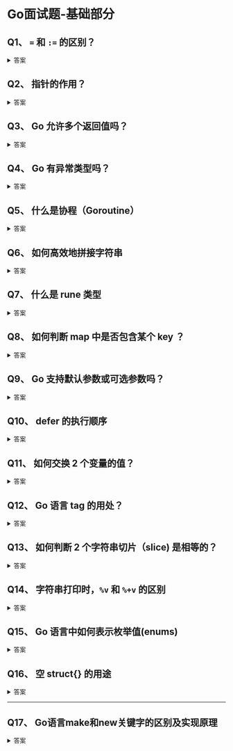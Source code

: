 # Go面试题-基础部分

## Q1、 `=` 和 `:=` 的区别？

<details>
<summary>答案</summary>
<div>
`:=` 声明+赋值
`=` 仅赋值
```go
var foo int
foo = 10
// 等价于
foo := 10
```
</div>
</details>

## Q2、 指针的作用？

<details>
<summary>答案</summary>
<div>

指针用来保存变量的地址。

例如

```go
var x =  5
var p *int = &x
fmt.Printf("x = %d",  *p) // x 可以用 *p 访问
```

- `*` 运算符，也称为解引用运算符，用于访问地址中的值。
- `＆`运算符，也称为地址运算符，用于返回变量的地址。


</div>
</details>

## Q3、 Go 允许多个返回值吗？

<details>
<summary>答案</summary>
<div>

允许

```go
func swap(x, y string) (string, string) {
   return y, x
}

func main() {
   a, b := swap("A", "B")
   fmt.Println(a, b) // B A
}
```


</div>
</details>

## Q4、 Go 有异常类型吗？

<details>
<summary>答案</summary>
<div>

Go 没有异常类型，只有错误类型（Error），通常使用返回值来表示异常状态。

```go
f, err := os.Open("test.txt")
if err != nil {
    log.Fatal(err)
}
```


</div>
</details>

## Q5、 什么是协程（Goroutine）

<details>
<summary>答案</summary>
<div>

Goroutine 是与其他函数或方法同时运行的函数或方法。 Goroutines 可以被认为是轻量级的线程。 与线程相比，创建 Goroutine 的开销很小。 Go应用程序同时运行数千个 Goroutine 是非常常见的做法。


</div>
</details>

## Q6、 如何高效地拼接字符串

<details>
<summary>答案</summary>
<div>

Go 语言中，字符串是只读的，也就意味着每次修改操作都会创建一个新的字符串。如果需要拼接多次，应使用 `strings.Builder`，最小化内存拷贝次数。

```go
var str strings.Builder
for i := 0; i < 1000; i++ {
    str.WriteString("a")
}
fmt.Println(str.String())
```


</div>
</details>

## Q7、 什么是 rune 类型

<details>
<summary>答案</summary>
<div>

ASCII 码只需要 7 bit 就可以完整地表示，但只能表示英文字母在内的128个字符，为了表示世界上大部分的文字系统，发明了 Unicode， 它是ASCII的超集，包含世界上书写系统中存在的所有字符，并为每个代码分配一个标准编号（称为Unicode CodePoint），在 Go 语言中称之为 rune，是 int32 类型的别名。

Go 语言中，字符串的底层表示是 byte (8 bit) 序列，而非 rune (32 bit) 序列。例如下面的例子中 `语` 和 `言` 使用 UTF-8 编码后各占 3 个 byte，因此 `len("Go语言")` 等于 8，当然我们也可以将字符串转换为 rune 序列。

```go
fmt.Println(len("Go语言")) // 8
fmt.Println(len([]rune("Go语言"))) // 4
```


</div>
</details>

## Q8、 如何判断 map 中是否包含某个 key ？

<details>
<summary>答案</summary>
<div>

```go
if val, ok := dict["foo"]; ok {
    //do something here
}
```

`dict["foo"]` 有 2 个返回值，val 和 ok，如果 ok 等于 `true`，则说明 dict 包含 key `"foo"`，val 将被赋予 `"foo"` 对应的值。


</div>
</details>

## Q9、 Go 支持默认参数或可选参数吗？

<details>
<summary>答案</summary>
<div>
Go 语言不支持可选参数（python 支持），也不支持方法重载（java支持）。
</div>
</details>

## Q10、 defer 的执行顺序

<details>
<summary>答案</summary>
<div>

- 多个 defer 语句，遵从后进先出(Last In First Out，LIFO)的原则，最后声明的 defer 语句，最先得到执行。
- defer 在 return 语句之后执行，但在函数退出之前，defer 可以修改返回值。

例如：

```go
func test() int {
	i := 0
	defer func() {
		fmt.Println("defer1")
	}()
	defer func() {
		i += 1
		fmt.Println("defer2")
	}()
	return i
}

func main() {
	fmt.Println("return", test())
}
// defer2
// defer1
// return 0
```

这个例子中，可以看到 defer 的执行顺序：后进先出。但是返回值并没有被修改，这是由于 Go 的返回机制决定的，执行 return 语句后，Go 会创建一个临时变量保存返回值，因此，defer 语句修改了局部变量 i，并没有修改返回值。那如果是有名的返回值呢？

```go
func test() (i int) {
	i = 0
	defer func() {
		i += 1
		fmt.Println("defer2")
	}()
	return i
}

func main() {
	fmt.Println("return", test())
}
// defer2
// return 1
```

这个例子中，返回值被修改了。对于有名返回值的函数，执行 return 语句时，并不会再创建临时变量保存，因此，defer 语句修改了 i，即对返回值产生了影响。

</div>
</details>


## Q11、 如何交换 2 个变量的值？

<details>
<summary>答案</summary>
<div>

```go
a, b := "A", "B"
a, b = b, a
fmt.Println(a, b) // B A
```


</div>
</details>



## Q12、 Go 语言 tag 的用处？

<details>
<summary>答案</summary>
<div>

tag 可以理解为 struct 字段的注解，可以用来定义字段的一个或多个属性。框架/工具可以通过反射获取到某个字段定义的属性，采取相应的处理方式。tag 丰富了代码的语义，增强了灵活性。

例如：

```go
package main

import "fmt"
import "encoding/json"

type Stu struct {
	Name string `json:"stu_name"`
	ID   string `json:"stu_id"`
	Age  int    `json:"-"`
}

func main() {
	buf, _ := json.Marshal(Stu{"Tom", "t001", 18})
	fmt.Printf("%s\n", buf)
}
```

这个例子使用 tag 定义了结构体字段与 json 字段的转换关系，Name -> `stu_name`, ID -> `stu_id`，忽略 Age 字段。很方便地实现了 Go 结构体与不同规范的 json 文本之间的转换。 



</div>
</details>

## Q13、 如何判断 2 个字符串切片（slice) 是相等的？

<details>
<summary>答案</summary>
<div>

go 语言中可以使用反射 `reflect.DeepEqual(a, b)` 判断 a、b 两个切片是否相等，但是通常不推荐这么做，使用反射非常影响性能。

通常采用的方式如下，遍历比较切片中的每一个元素（注意处理越界的情况）。

```go
func StringSliceEqualBCE(a, b []string) bool {
    if len(a) != len(b) {
        return false
    }

    if (a == nil) != (b == nil) {
        return false
    }

    b = b[:len(a)]
    for i, v := range a {
        if v != b[i] {
            return false
        }
    }

    return true
}
```


</div>
</details>

## Q14、 字符串打印时，`%v` 和 `%+v` 的区别

<details>
<summary>答案</summary>
<div>

`%v` 和 `%+v` 都可以用来打印 struct 的值，区别在于 `%v` 仅打印各个字段的值，`%+v` 还会打印各个字段的名称。

```go
type Stu struct {
	Name string
}

func main() {
	fmt.Printf("%v\n", Stu{"Tom"}) // {Tom}
	fmt.Printf("%+v\n", Stu{"Tom"}) // {Name:Tom}
}
```

但如果结构体定义了 `String()` 方法，`%v` 和 `%+v` 都会调用 `String()` 覆盖默认值。


</div>
</details>

## Q15、 Go 语言中如何表示枚举值(enums)

<details>
<summary>答案</summary>
<div>

通常使用常量(const) 来表示枚举值。

```go
type StuType int32

const (
	Type1 StuType = iota
	Type2
	Type3
	Type4
)

func main() {
	fmt.Println(Type1, Type2, Type3, Type4) // 0, 1, 2, 3
}
```

参考 [What is an idiomatic way of representing enums in Go? - StackOverflow](https://stackoverflow.com/questions/14426366/what-is-an-idiomatic-way-of-representing-enums-in-go)


</div>
</details>

## Q16、 空 struct{} 的用途

<details>
<summary>答案</summary>
<div>

使用空结构体 struct{} 可以节省内存，一般作为占位符使用，表明这里并不需要一个值。

```go
fmt.Println(unsafe.Sizeof(struct{}{})) // 0
```

比如使用 map 表示集合时，只关注 key，value 可以使用 struct{} 作为占位符。如果使用其他类型作为占位符，例如 int，bool，不仅浪费了内存，而且容易引起歧义。

```go
type Set map[string]struct{}

func main() {
	set := make(Set)

	for _, item := range []string{"A", "A", "B", "C"} {
		set[item] = struct{}{}
	}
	fmt.Println(len(set)) // 3
	if _, ok := set["A"]; ok {
		fmt.Println("A exists") // A exists
	}
}
```

再比如，使用信道(channel)控制并发时，我们只是需要一个信号，但并不需要传递值，这个时候，也可以使用 struct{} 代替。

```go
func main() {
	ch := make(chan struct{}, 1)
	go func() {
		<-ch
		// do something
	}()
	ch <- struct{}{}
	// ...
}
```

再比如，声明只包含方法的结构体。

```go
type Lamp struct{}

func (l Lamp) On() {
        println("On")

}
func (l Lamp) Off() {
        println("Off")
}
```


</div>
</details>





<hr/>


## Q17、 Go语言make和new关键字的区别及实现原理
<details>
<summary>答案</summary>
<div>
    Go语言中的 new 和 make 主要区别如下：
	
  * make 只能用来分配及初始化类型为 slice、map、chan 的数据。new 可以分配任意类型的数据；
  * new 分配返回的是指针，即类型 *Type。make 返回引用，即 Type；
  * new 分配的空间被清零。make 分配空间后，会进行初始化；
  * new 只分配内存，而 make 只能用于 slice、map 和 channel 的初始化

    1. new
        在Go语言中，new 函数描述如下：
        
        // The new built-in function allocates memory. The first argument is a type,
        // not a value, and the value returned is a pointer to a newly
        // allocated zero value of that type.
        func new(Type) *Type
        
        从上面的代码可以看出，new 函数只接受一个参数，这个参数是一个类型，并且返回一个指向该类型内存地址的指针。
        同时 new 函数会把分配的内存置为零，也就是类型的零值。
        new 函数，它返回的永远是类型的指针，指针指向分配类型的内存地址。
        
    2. make
       make 也是用于内存分配的，但是和 new 不同，它只用于 chan、map 以及 slice 的内存创建，而且它返回的类型就是这三个类型本身，而不是他们的指针类型，
       因为这三种类型就是引用类型，所以就没有必要返回他们的指针了。

       make 函数只用于 map，slice 和 channel，并且不返回指针。
       如果想要获得一个显式的指针，可以使用 new 函数进行分配，或者显式地使用一个变量的地址。

</div>
</details>